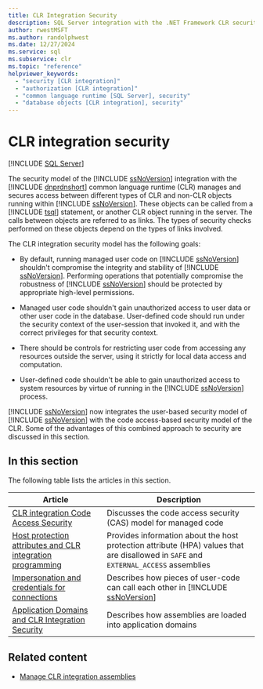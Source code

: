 ```yaml
---
title: CLR Integration Security
description: SQL Server integration with the .NET Framework CLR security manages access between objects. Security checks performed on objects depend on the calls involved.
author: rwestMSFT
ms.author: randolphwest
ms.date: 12/27/2024
ms.service: sql
ms.subservice: clr
ms.topic: "reference"
helpviewer_keywords:
  - "security [CLR integration]"
  - "authorization [CLR integration]"
  - "common language runtime [SQL Server], security"
  - "database objects [CLR integration], security"
---
```


# CLR integration security

[!INCLUDE [SQL Server](../../../includes/applies-to-version/sqlserver.md)]

The security model of the [!INCLUDE [ssNoVersion](../../../includes/ssnoversion-md.md)] integration with the [!INCLUDE [dnprdnshort](../../../includes/dnprdnshort-md.md)] common language runtime (CLR) manages and secures access between different types of CLR and non-CLR objects running within [!INCLUDE [ssNoVersion](../../../includes/ssnoversion-md.md)]. These objects can be called from a [!INCLUDE [tsql](../../../includes/tsql-md.md)] statement, or another CLR object running in the server. The calls between objects are referred to as links. The types of security checks performed on these objects depend on the types of links involved.

The CLR integration security model has the following goals:

- By default, running managed user code on [!INCLUDE [ssNoVersion](../../../includes/ssnoversion-md.md)] shouldn't compromise the integrity and stability of [!INCLUDE [ssNoVersion](../../../includes/ssnoversion-md.md)]. Performing operations that potentially compromise the robustness of [!INCLUDE [ssNoVersion](../../../includes/ssnoversion-md.md)] should be protected by appropriate high-level permissions.

- Managed user code shouldn't gain unauthorized access to user data or other user code in the database. User-defined code should run under the security context of the user-session that invoked it, and with the correct privileges for that security context.

- There should be controls for restricting user code from accessing any resources outside the server, using it strictly for local data access and computation.

- User-defined code shouldn't be able to gain unauthorized access to system resources by virtue of running in the [!INCLUDE [ssNoVersion](../../../includes/ssnoversion-md.md)] process.

[!INCLUDE [ssNoVersion](../../../includes/ssnoversion-md.md)] now integrates the user-based security model of [!INCLUDE [ssNoVersion](../../../includes/ssnoversion-md.md)] with the code access-based security model of the CLR. Some of the advantages of this combined approach to security are discussed in this section.

## In this section

The following table lists the articles in this section.

| Article | Description |
| --- | --- |
| [CLR integration Code Access Security](clr-integration-code-access-security.md) | Discusses the code access security (CAS) model for managed code |
| [Host protection attributes and CLR integration programming](../../clr-integration-security-host-protection-attributes/host-protection-attributes-and-clr-integration-programming.md) | Provides information about the host protection attribute (HPA) values that are disallowed in `SAFE` and `EXTERNAL_ACCESS` assemblies |
| [Impersonation and credentials for connections](../data-access/impersonation-and-credentials-for-connections.md) | Describes how pieces of user-code can call each other in [!INCLUDE [ssNoVersion](../../../includes/ssnoversion-md.md)] |
| [Application Domains and CLR Integration Security](/previous-versions/sql/2014/database-engine/dev-guide/allowing-partially-trusted-callers?view=sql-server-2014&preserve-view=true) | Describes how assemblies are loaded into application domains |

## Related content

- [Manage CLR integration assemblies](../assemblies/managing-clr-integration-assemblies.md)
